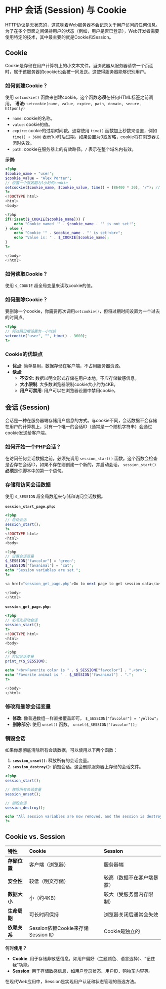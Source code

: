# PHP 会话 (Session) 与 Cookie

HTTP协议是无状态的，这意味着Web服务器不会记录关于用户访问的任何信息。为了在多个页面之间保持用户的状态（例如，用户是否已登录），Web开发者需要使用特定的技术，其中最主要的就是Cookie和Session。

## Cookie

Cookie是存储在用户计算机上的小文本文件。当浏览器从服务器请求一个页面时，属于该服务器的cookie也会被一同发送。这使得服务器能够识别用户。

### 如何创建Cookie？

使用 `setcookie()` 函数来创建cookie。这个函数**必须**在任何HTML标签之前调用。
**语法:**
`setcookie(name, value, expire, path, domain, secure, httponly)`

-   `name`: cookie的名称。
-   `value`: cookie的值。
-   `expire`: cookie的过期时间戳。通常使用 `time()` 函数加上秒数来设置，例如 `time() + 3600` 表示1小时后过期。如果设置为0或省略，cookie将在浏览器关闭时失效。
-   `path`: cookie在服务器上的有效路径。`/` 表示在整个域名内有效。

**示例:**
```php
<?php
$cookie_name = "user";
$cookie_value = "Alex Porter";
// 设置一个有效期为1小时的cookie
setcookie($cookie_name, $cookie_value, time() + (86400 * 30), "/"); // 86400 = 1 day
?>
<!DOCTYPE html>
<html>
<body>

<?php
if(!isset($_COOKIE[$cookie_name])) {
    echo "Cookie named '" . $cookie_name . "' is not set!";
} else {
    echo "Cookie '" . $cookie_name . "' is set!<br>";
    echo "Value is: " . $_COOKIE[$cookie_name];
}
?>

</body>
</html>
```

### 如何读取Cookie？

使用 `$_COOKIE` 超全局变量来读取cookie的值。

### 如何删除Cookie？

要删除一个cookie，你需要再次调用`setcookie()`，但将过期时间设置为一个过去的时间点。
```php
<?php
// 将过期日期设置为一小时前
setcookie("user", "", time() - 3600);
?>
```

### Cookie的优缺点

-   **优点**: 简单易用，数据存储在客户端，不占用服务器资源。
-   **缺点**:
    -   **不安全**: 数据以明文形式存储在用户本地，不应存储敏感信息。
    -   **大小限制**: 大多数浏览器限制cookie大小约为4KB。
    -   **用户可禁用**: 用户可以在浏览器设置中禁用cookie。

## 会话 (Session)

会话是一种在服务器端存储用户信息的方式。与cookie不同，会话数据不会存储在用户的计算机上，只有一个唯一的会话ID（通常是一个随机字符串）会通过cookie发送给客户端。

### 如何开始一个PHP会话？

在访问任何会话数据之前，必须先调用 `session_start()` 函数。这个函数会检查是否存在会话ID，如果不存在则创建一个新的，并启动会话。
`session_start()` **必须**是你脚本中的第一个语句。

### 存储和访问会话数据

使用 `$_SESSION` 超全局数组来存储和访问会话数据。

**`session_start_page.php`:**
```php
<?php
// 启动会话
session_start();
?>
<!DOCTYPE html>
<html>
<body>

<?php
// 设置会话变量
$_SESSION["favcolor"] = "green";
$_SESSION["favanimal"] = "cat";
echo "Session variables are set.";
?>

<a href="session_get_page.php">Go to next page to get session data</a>

</body>
</html>
```

**`session_get_page.php`:**
```php
<?php
// 必须先启动会话
session_start();
?>
<!DOCTYPE html>
<html>
<body>

<?php
// 打印会话变量
print_r($_SESSION);

echo "<br>Favorite color is " . $_SESSION["favcolor"] . ".<br>";
echo "Favorite animal is " . $_SESSION["favanimal"] . ".";
?>

</body>
</html>
```

### 修改和删除会话变量

-   **修改**: 像普通数组一样直接覆盖即可。
    `$_SESSION["favcolor"] = "yellow";`
-   **删除部分**: 使用 `unset()` 函数。
    `unset($_SESSION["favcolor"]);`

### 销毁会话

如果你想彻底清除所有会话数据，可以使用以下两个函数：
1.  **`session_unset()`**: 释放所有的会话变量。
2.  **`session_destroy()`**: 销毁会话。这会删除服务器上存储的会话文件。

```php
<?php
session_start();

// 移除所有会话变量
session_unset();

// 销毁会话
session_destroy();

echo "All session variables are now removed, and the session is destroyed."
?>
```

## Cookie vs. Session

| 特性 | Cookie | Session |
| :--- | :--- | :--- |
| **存储位置** | 客户端（浏览器） | 服务器端 |
| **安全性** | 较低（明文存储） | 较高（数据不在客户端暴露） |
| **数据大小** | 小（约4KB） | 较大（受服务器内存限制） |
| **生命周期** | 可长时间保持 | 浏览器关闭后通常会失效 |
| **依赖关系** | Session依赖Cookie来存储Session ID | Cookie是独立的 |

**何时使用？**
-   **Cookie**: 用于存储非敏感信息，如用户偏好（主题颜色、语言选择）、"记住我"功能。
-   **Session**: 用于存储敏感信息，如用户登录状态、用户ID、购物车内容等。

在现代Web应用中，Session是实现用户认证和状态管理的首选方法。 